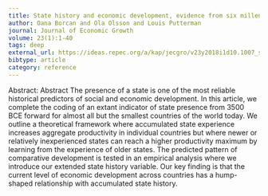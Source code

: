 ```yaml
---
title: State history and economic development, evidence from six millennia
author: Oana Borcan and Ola Olsson and Louis Putterman
journal: Journal of Economic Growth
volume: 23(1):1-40
tags: deep
external_url: https://ideas.repec.org/a/kap/jecgro/v23y2018i1d10.1007_s10887-017-9152-0.html
bibtype: article
category: reference
---
```

Abstract: Abstract The presence of a state is one of the most reliable historical predictors of social and economic development. In this article, we complete the coding of an extant indicator of state presence from 3500 BCE forward for almost all but the smallest countries of the world today. We outline a theoretical framework where accumulated state experience increases aggregate productivity in individual countries but where newer or relatively inexperienced states can reach a higher productivity maximum by learning from the experience of older states. The predicted pattern of comparative development is tested in an empirical analysis where we introduce our extended state history variable. Our key finding is that the current level of economic development across countries has a hump-shaped relationship with accumulated state history.
